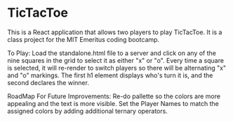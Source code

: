 # TicTacToe
This is a React application that allows two players to play TicTacToe. It is a class project for the MIT Emeritus coding bootcamp.  

To Play: 
Load the standalone.html file to a server and click on any of the nine squares in the grid to select it as either "x" or "o".  Every time a square is selected, it will re-render to switch players so there will be alternating "x" and "o" markings.  The first h1 element displays who's turn it is, and the second declares the winner. 

RoadMap For Future Improvements: 
Re-do pallette so the colors are more appealing and the text is more visible.  Set the Player Names to match the assigned colors by adding additional ternary operators. 
